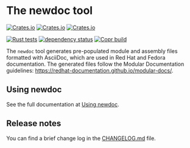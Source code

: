 # The newdoc tool

[![Crates.io](https://img.shields.io/crates/v/newdoc)](https://crates.io/crates/newdoc)
[![Crates.io](https://img.shields.io/crates/d/newdoc)](https://crates.io/crates/newdoc)
[![Crates.io](https://img.shields.io/crates/l/newdoc)](https://crates.io/crates/newdoc)

[![Rust tests](https://github.com/redhat-documentation/newdoc/actions/workflows/rust-test.yml/badge.svg)](https://github.com/redhat-documentation/newdoc/actions/workflows/rust-test.yml)
[![dependency status](https://deps.rs/repo/github/redhat-documentation/newdoc/status.svg)](https://deps.rs/repo/github/redhat-documentation/newdoc)
[![Copr build](https://copr.fedorainfracloud.org/coprs/mareksu/newdoc-rs/package/newdoc/status_image/last_build.png)](https://copr.fedorainfracloud.org/coprs/mareksu/newdoc-rs/package/newdoc/)

The `newdoc` tool generates pre-populated module and assembly files formatted with AsciiDoc, which are used in Red Hat and Fedora documentation. The generated files follow the Modular Documentation guidelines: <https://redhat-documentation.github.io/modular-docs/>.

## Using newdoc

See the full documentation at [Using newdoc](https://redhat-documentation.github.io/newdoc/).

## Release notes

You can find a brief change log in the [CHANGELOG.md](CHANGELOG.md) file.
